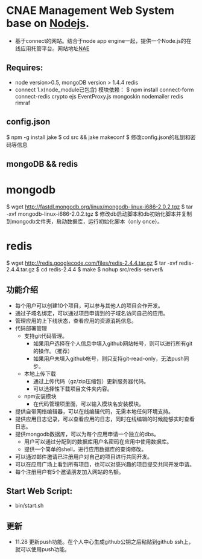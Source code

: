 # CNAE Management Web System base on [Nodejs](http://nodejs.org).
 * 基于connect的网站。结合于node app engine一起，提供一个Node.js的在线应用托管平台。网站地址[NAE](http://cnodejs.net)
 
## Requires:
 * node version>0.5, mongoDB version > 1.4.4 redis
 * connect 1.x(node_module已包含)
   模块依赖： $ npm install connect-form connect-redis crypto ejs EventProxy.js mongoskin nodemailer redis rimraf 

## config.json
  $ npm -g install jake
  $ cd src && jake makeconf
  $ 修改config.json的私钥和密码等信息

## mongoDB && redis
   # mongodb
   $ wget http://fastdl.mongodb.org/linux/mongodb-linux-i686-2.0.2.tgz
   $ tar -xvf mongodb-linux-i686-2.0.2.tgz
   $ 修改db启动脚本和db初始化脚本并复制到mongodb文件夹，启动数据库，运行初始化脚本（only once）。

   # redis
   $ wget http://redis.googlecode.com/files/redis-2.4.4.tar.gz
   $ tar -xvf redis-2.4.4.tar.gz
   $ cd redis-2.4.4
   $ make 
   $ nohup src/redis-server&
   
## 功能介绍  
* 每个用户可以创建10个项目，可以参与其他人的项目合作开发。
* 通过子域名绑定，可以通过项目申请到的子域名访问自己的应用。
* 管理应用的上下线状态，查看应用的资源消耗信息。
* 代码部署管理
    * 支持git代码管理。
        * 如果用户选择在个人信息中填入github网站帐号，则可以进行所有git的操作。（推荐）
        * 如果用户未填入github帐号，则只支持git-read-only，无法push同步。
    * 本地上传下载
        * 通过上传代码（gz/zip压缩包）更新服务器代码。
        * 可以选择性下载项目文件夹内容。
    * npm安装模块
        * 在代码管理项里面，可以输入模块名安装模块。
* 提供自带网络编辑器，可以在线编辑代码，无需本地任何环境支持。
* 提供应用日志记录，可以查看应用的日志，同时在线编辑的时候能够实时查看日志。
* 提供mongodb数据库，可以为每个应用申请一个独立的dbs。
    * 用户可以通过分配到的数据库用户名密码在应用中使用数据库。
    * 提供一个简单的shell，进行应用数据库的查询修改。
* 可以通过邮件邀请已注册用户对自己的项目进行共同开发。
* 可以在应用广场上看到所有项目，也可以对感兴趣的项目提交共同开发申请。
* 每个注册用户有5个邀请朋友加入网站的名额。
 
## Start Web Script:
 * bin/start.sh   

## 更新
 * 11.28 更新push功能。在个人中心生成github公钥之后粘贴到github ssh上， 就可以使用push功能。
